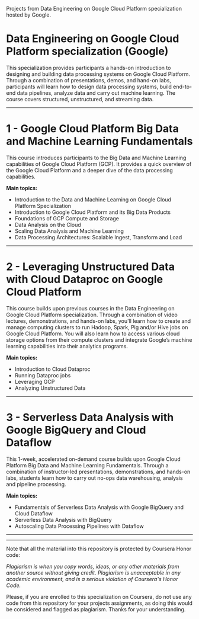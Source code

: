 Projects from Data Engineering on Google Cloud Platform specialization hosted by Google.

# Data Engineering on Google Cloud Platform specialization (Google)

This specialization provides participants a hands-on introduction to designing and building data processing systems on Google Cloud Platform. Through a combination of presentations, demos, and hand-on labs, participants will learn how to design data processing systems, build end-to-end data pipelines, analyze data and carry out machine learning. The course covers structured, unstructured, and streaming data.
_______________________________________________________________________________

# 1 - Google Cloud Platform Big Data and Machine Learning Fundamentals
This course introduces participants to the Big Data and Machine Learning capabilities of Google Cloud Platform (GCP). It provides a quick overview of the Google Cloud Platform and a deeper dive of the data processing capabilities.

<b>Main topics:</b>
- Introduction to the Data and Machine Learning on Google Cloud Platform Specialization
- Introduction to Google Cloud Platform and its Big Data Products
- Foundations of GCP Compute and Storage
- Data Analysis on the Cloud
- Scaling Data Analysis and Machine Learning
- Data Processing Architectures: Scalable Ingest, Transform and Load

_______________________________________________________________________

# 2 - Leveraging Unstructured Data with Cloud Dataproc on Google Cloud Platform
This course builds upon previous courses in the Data Engineering on Google Cloud Platform specialization. Through a combination of video lectures, demonstrations, and hands-on labs, you'll learn how to create and manage computing clusters to run Hadoop, Spark, Pig and/or Hive jobs on Google Cloud Platform.  You will also learn how to access various cloud storage options from their compute clusters and integrate Google’s machine learning capabilities into their analytics programs.  

<b>Main topics:</b>
- Introduction to Cloud Dataproc
- Running Dataproc jobs
- Leveraging GCP
- Analyzing Unstructured Data

_______________________________________________________________________________

# 3 - Serverless Data Analysis with Google BigQuery and Cloud Dataflow
This 1-week, accelerated on-demand course builds upon Google Cloud Platform Big Data and Machine Learning Fundamentals. Through a combination of instructor-led presentations, demonstrations, and hands-on labs, students learn how to carry out no-ops data warehousing, analysis and pipeline processing.

<b>Main topics:</b>
- Fundamentals of Serverless Data Analysis with Google BigQuery and Cloud Dataflow
- Serverless Data Analysis with BigQuery
- Autoscaling Data Processing Pipelines with Dataflow


_______________________________________________________________________________
_______________________________________________________________________________

Note that all the material into this repository is protected by Coursera Honor code:

<i>Plagiarism is when you copy words, ideas, or any other materials from another source without giving credit. Plagiarism is unacceptable in any academic environment, and is a serious violation of Coursera's Honor Code.</i>

Please, if you are enrolled to this specialization on Coursera, do not use any code from this repository for your projects assignments, as doing this would be considered and flagged as plagiarism. 
Thanks for your understanding.
